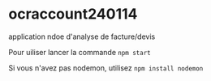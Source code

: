 # ocraccount240114

application ndoe d'analyse de facture/devis

Pour uiliser lancer la commande `npm start`

Si vous n'avez pas nodemon, utilisez `npm install nodemon`
